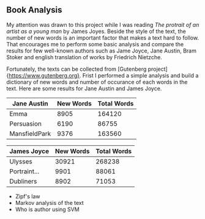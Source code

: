 ## Book Analysis

My attention was drawn to this project while I was reading *The
protrait of an artist as a young man* by James Joyes. Beside the style
of the text, the number of new words is an important
factor that makes a text hard to follow. That encourages me
to perform some basic analysis and compare the results for few
well-known authors such as Jame Joyce, Jane Austin, Bram Stoker and
english translation of works by Friedrich Nietzche.

Fortunately, the texts can be collected from [Gutenberg
project]{https://www.gutenberg.org}. Frist I performed a simple
analysis and build a dictionary of new words and number of occurance
of each words in the text. Here are some results for Jane Austin and
James Joyce.

| Jane Austin    |  New Words  | Total Words
|----------------|-------------|------------
| Emma           | 8905        | 164120
| Persuasion     | 6190        |  86755
|MansfieldPark   | 9376        | 163560

| James Joyce    |  New Words  | Total Words
|----------------|-------------|------------
|  Ulysses       | 30921       | 268238
| Portraint...   | 9901        |  88061
| Dubliners      | 8902        | 71053


* Zipf's law
* Markov analysis of the text
* Who is author using SVM


